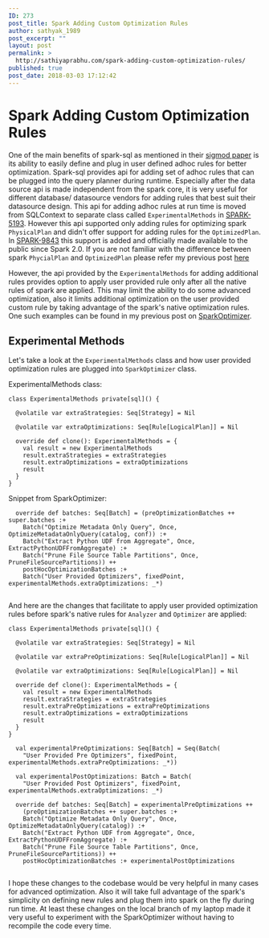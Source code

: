```yaml
---
ID: 273
post_title: Spark Adding Custom Optimization Rules
author: sathyak_1989
post_excerpt: ""
layout: post
permalink: >
  http://sathiyaprabhu.com/spark-adding-custom-optimization-rules/
published: true
post_date: 2018-03-03 17:12:42
---
```

# Spark Adding Custom Optimization Rules

One of the main benefits of spark-sql as mentioned in their [sigmod paper][1] is its ability to easily define and plug in user defined adhoc rules for better optimization. Spark-sql provides api for adding set of adhoc rules that can be plugged into the query planner during runtime. Especially after the data source api is made independent from the spark core, it is very useful for different database/ datasource vendors for adding rules that best suit their datasource design. This api for adding adhoc rules at run time is moved from SQLContext to separate class called `ExperimentalMethods` in [SPARK-5193][2]. However this api supported only adding rules for optimizing spark `PhysicalPlan` and didn't offer support for adding rules for the `OptimizedPlan`. In [SPARK-9843][3] this support is added and officially made available to the public since Spark 2.0. If you are not familiar with the difference between spark `PhycialPlan` and `OptimizedPlan` please refer my previous post [here]()

However, the api provided by the `ExperimentalMethods` for adding additional rules provides option to apply user provided rule only after all the native rules of spark are applied. This may limit the ability to do some advanced optimization, also it limits additional optimization on the user provided custom rule by taking advantage of the spark's native optimization rules. One such examples can be found in my previous post on [SparkOptimizer][4].

## Experimental Methods

Let's take a look at the `ExperimentalMethods` class and how user provided optimization rules are plugged into `SparkOptimizer` class.

ExperimentalMethods class:

<pre><code class="scala">class ExperimentalMethods private[sql]() {

  @volatile var extraStrategies: Seq[Strategy] = Nil

  @volatile var extraOptimizations: Seq[Rule[LogicalPlan]] = Nil

  override def clone(): ExperimentalMethods = {
    val result = new ExperimentalMethods
    result.extraStrategies = extraStrategies
    result.extraOptimizations = extraOptimizations
    result
  }
}
</code></pre>

Snippet from SparkOptimizer:

<pre><code class="scala">  override def batches: Seq[Batch] = (preOptimizationBatches ++ super.batches :+
    Batch("Optimize Metadata Only Query", Once, OptimizeMetadataOnlyQuery(catalog, conf)) :+
    Batch("Extract Python UDF from Aggregate", Once, ExtractPythonUDFFromAggregate) :+
    Batch("Prune File Source Table Partitions", Once, PruneFileSourcePartitions)) ++
    postHocOptimizationBatches :+
    Batch("User Provided Optimizers", fixedPoint, experimentalMethods.extraOptimizations: _*)

</code></pre>

And here are the changes that facilitate to apply user provided optimization rules before spark's native rules for `Analyzer` and `Optimizer` are applied:

<pre><code class="scala">class ExperimentalMethods private[sql]() {

  @volatile var extraStrategies: Seq[Strategy] = Nil

  @volatile var extraPreOptimizations: Seq[Rule[LogicalPlan]] = Nil

  @volatile var extraOptimizations: Seq[Rule[LogicalPlan]] = Nil

  override def clone(): ExperimentalMethods = {
    val result = new ExperimentalMethods
    result.extraStrategies = extraStrategies
    result.extraPreOptimizations = extraPreOptimizations
    result.extraOptimizations = extraOptimizations
    result
  }
}
</code></pre>

<pre><code class="scala">  val experimentalPreOptimizations: Seq[Batch] = Seq(Batch(
    "User Provided Pre Optimizers", fixedPoint, experimentalMethods.extraPreOptimizations: _*))

  val experimentalPostOptimizations: Batch = Batch(
    "User Provided Post Optimizers", fixedPoint, experimentalMethods.extraOptimizations: _*)

  override def batches: Seq[Batch] = experimentalPreOptimizations ++
    (preOptimizationBatches ++ super.batches :+
    Batch("Optimize Metadata Only Query", Once, OptimizeMetadataOnlyQuery(catalog)) :+
    Batch("Extract Python UDF from Aggregate", Once, ExtractPythonUDFFromAggregate) :+
    Batch("Prune File Source Table Partitions", Once, PruneFileSourcePartitions)) ++
    postHocOptimizationBatches :+ experimentalPostOptimizations

</code></pre>

I hope these changes to the codebase would be very helpful in many cases for advanced optimization. Also it will take full advantage of the spark's simplicity on defining new rules and plug them into spark on the fly during run time. At least these changes on the local branch of my laptop made it very useful to experiment with the SparkOptimizer without having to recompile the code every time.

 [1]: https://people.csail.mit.edu/matei/papers/2015/sigmod_spark_sql.pdf
 [2]: https://issues.apache.org/jira/browse/SPARK-5193
 [3]: https://issues.apache.org/jira/browse/SPARK-9843
 [4]: https://github.com/sathiyapk/Blog-Posts/blob/master/SparkOptimizer.md